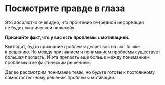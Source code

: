 # Посмотрите правде в&nbsp;глаза

Это абсолютно очевидно, что прочтение очередной информации не&nbsp;будет &laquo;магической пилюлей&raquo;.

**Признайте факт, что у&nbsp;вас есть проблемы с&nbsp;мотивацией.**

Выглядит, будто признание проблемы делает вас на&nbsp;шаг ближе к&nbsp;решению. Но&nbsp;между признанием и&nbsp;пониманием проблемы существует большая пропасть. И&nbsp;эта пропасть еще больше между пониманием проблемы и&nbsp;ее&nbsp;фактическим решением.

Далее рассмотрим понимание темы, но&nbsp;будьте готовы к&nbsp;постоянному самостоятельному решению проблемы мотивации.
